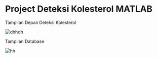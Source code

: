 # Project Deteksi Kolesterol MATLAB

Tampilan Depan Deteksi Kolesterol

![dhhdh](https://user-images.githubusercontent.com/49858542/69818483-6c6bfa00-122f-11ea-8d74-2dad31081f6f.jpg)

Tampilan Database

![hh](https://user-images.githubusercontent.com/49858542/69818506-7857bc00-122f-11ea-9181-b46c083c846c.jpg)

